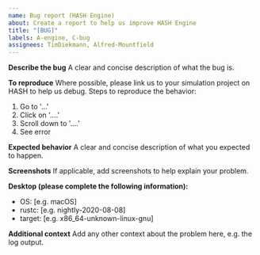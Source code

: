 ```yaml
---
name: Bug report (HASH Engine)
about: Create a report to help us improve HASH Engine
title: "[BUG]"
labels: A-engine, C-bug
assignees: TimDiekmann, Alfred-Mountfield
---
```


**Describe the bug**
A clear and concise description of what the bug is.

**To reproduce**
Where possible, please link us to your simulation project on HASH to help us debug. Steps to reproduce the behavior:

1.  Go to '...'
1.  Click on '....'
1.  Scroll down to '....'
1.  See error

**Expected behavior**
A clear and concise description of what you expected to happen.

**Screenshots**
If applicable, add screenshots to help explain your problem.

**Desktop (please complete the following information):**

- OS: [e.g. macOS]
- rustc: [e.g. nightly-2020-08-08]
- target: [e.g. x86_64-unknown-linux-gnu]

**Additional context**
Add any other context about the problem here, e.g. the log output.

